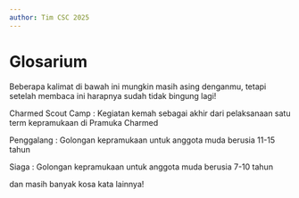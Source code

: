 ```yaml
---
author: Tim CSC 2025
---
```


# Glosarium
Beberapa kalimat di bawah ini mungkin masih asing denganmu, tetapi setelah membaca ini harapnya sudah tidak bingung lagi!

Charmed Scout Camp
: Kegiatan kemah sebagai akhir dari pelaksanaan satu term kepramukaan di Pramuka Charmed

Penggalang
: Golongan kepramukaan untuk anggota muda berusia 11-15 tahun

Siaga
: Golongan kepramukaan untuk anggota muda berusia 7-10 tahun

dan masih banyak kosa kata lainnya!
